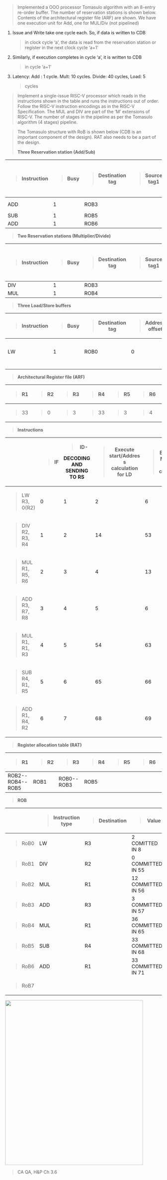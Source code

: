 > Implemented a OOO processor Tomasulo algorithm with an 8-entry
> re-order buffer. The number of reservation stations is shown below.
> Contents of the architectural register file (ARF) are shown. We have
> one execution unit for Add, one for MUL/Div (not pipelined)

1.  Issue and Write take one cycle each. So, if data is written to CDB
    > in clock cycle ‘a’, the data is read from the reservation station
    > or register in the next clock cycle ‘a+1’

2.  Similarly, if execution completes in cycle ‘a’, it is written to CDB
    > in cycle ‘a+1’

3.  Latency: Add : 1 cycle. Mult: 10 cycles. Divide: 40 cycles, Load: 5
    > cycles

> Implement a single-issue RISC-V processor which reads in the
> instructions shown in the table and runs the instructions out of
> order. Follow the RISC-V instruction encodings as in the RISC-V
> Specification. The MUL and DIV are part of the ‘M’ extensions of
> RISC-V. The number of stages in the pipeline as per the
> Tomasulo algorithm (4 stages) pipeline. 				
	 				
	
>
> The Tomasulo structure with RoB is shown below (CDB is an important
> component of the design). RAT also needs to be a part of the design.
>
> **Three Reservation station (Add/Sub)**

<table>
<thead>
<tr class="header">
<th><blockquote>
<p>Instruction</p>
</blockquote></th>
<th><blockquote>
<p>Busy</p>
</blockquote></th>
<th><blockquote>
<p>Destination tag</p>
</blockquote></th>
<th><blockquote>
<p>Source tag1</p>
</blockquote></th>
<th><blockquote>
<p>Source tag2</p>
</blockquote></th>
<th><blockquote>
<p>Value of source 1</p>
</blockquote></th>
<th><blockquote>
<p>Value of source 2</p>
</blockquote></th>
</tr>
</thead>
<tbody>
<tr class="odd">
<td>ADD</td>
<td>1</td>
<td>ROB3</td>
<td></td>
<td></td>
<td>1--R7</td>
<td>2--R8 ISSUED IN 5</td>
</tr>
<tr class="even">
<td>SUB</td>
<td>1</td>
<td>ROB5</td>
<td></td>
<td></td>
<td>36</td>
<td>R5--3</td>
</tr>
<tr class="odd">
<td>ADD</td>
<td>1</td>
<td>ROB6</td>
<td></td>
<td></td>
<td>33</td>
<td>0</td>
</tr>
</tbody>
</table>

> **Two Reservation stations (Multiplier/Divide)**

<table>
<thead>
<tr class="header">
<th><blockquote>
<p>Instruction</p>
</blockquote></th>
<th><blockquote>
<p>Busy</p>
</blockquote></th>
<th><blockquote>
<p>Destination tag</p>
</blockquote></th>
<th><blockquote>
<p>Source tag1</p>
</blockquote></th>
<th><blockquote>
<p>Source tag2</p>
</blockquote></th>
<th><blockquote>
<p>Value of source 1</p>
</blockquote></th>
<th><blockquote>
<p>Value of source 2</p>
</blockquote></th>
</tr>
</thead>
<tbody>
<tr class="odd">
<td>DIV</td>
<td>1</td>
<td>ROB3</td>
<td></td>
<td></td>
<td>2</td>
<td>R4--5</td>
</tr>
<tr class="even">
<td>MUL</td>
<td>1</td>
<td>ROB4</td>
<td></td>
<td></td>
<td>12</td>
<td>3</td>
</tr>
</tbody>
</table>

> **Three Load/Store buffers**

<table>
<thead>
<tr class="header">
<th><blockquote>
<p>Instruction</p>
</blockquote></th>
<th><blockquote>
<p>Busy</p>
</blockquote></th>
<th><blockquote>
<p>Destination tag</p>
</blockquote></th>
<th><blockquote>
<p>Address offset</p>
</blockquote></th>
<th><blockquote>
<p>Source register</p>
</blockquote></th>
</tr>
</thead>
<tbody>
<tr class="odd">
<td>LW</td>
<td>1</td>
<td>ROB0</td>
<td>0</td>
<td>R2--16 ISSUED TO EX IN CYCLE 2</td>
</tr>
<tr class="even">
<td></td>
<td></td>
<td></td>
<td></td>
<td></td>
</tr>
<tr class="odd">
<td></td>
<td></td>
<td></td>
<td></td>
<td></td>
</tr>
</tbody>
</table>

> **Architectural Register file (ARF)**

<table>
<thead>
<tr class="header">
<th><blockquote>
<p>R1</p>
</blockquote></th>
<th><blockquote>
<p>R2</p>
</blockquote></th>
<th><blockquote>
<p>R3</p>
</blockquote></th>
<th><blockquote>
<p>R4</p>
</blockquote></th>
<th><blockquote>
<p>R5</p>
</blockquote></th>
<th><blockquote>
<p>R6</p>
</blockquote></th>
<th><blockquote>
<p>R7</p>
</blockquote></th>
<th><blockquote>
<p>R8</p>
</blockquote></th>
<th><blockquote>
<p>R9</p>
</blockquote></th>
<th><blockquote>
<p>R10</p>
</blockquote></th>
</tr>
</thead>
<tbody>
<tr class="odd">
<td><blockquote>
<p>33</p>
</blockquote></td>
<td><blockquote>
<p>0</p>
</blockquote></td>
<td><blockquote>
<p>3</p>
</blockquote></td>
<td><blockquote>
<p>33</p>
</blockquote></td>
<td><blockquote>
<p>3</p>
</blockquote></td>
<td><blockquote>
<p>4</p>
</blockquote></td>
<td><blockquote>
<p>1</p>
</blockquote></td>
<td><blockquote>
<p>2</p>
</blockquote></td>
<td><blockquote>
<p>2</p>
</blockquote></td>
<td><blockquote>
<p>3</p>
</blockquote></td>
</tr>
</tbody>
</table>

> **Instructions**

<table>
<thead>
<tr class="header">
<th></th>
<th><blockquote>
<p>IF</p>
</blockquote></th>
<th><blockquote>
<p>ID-</p>
</blockquote>
<p>DECODING AND SENDING TO RS</p></th>
<th><blockquote>
<p>Execute start/Addres s calculation for LD</p>
</blockquote></th>
<th><blockquote>
<p>Execute/ Memory access complete</p>
</blockquote></th>
<th><blockquote>
<p>Write to CDB</p>
</blockquote></th>
<th><blockquote>
<p>Commit</p>
</blockquote></th>
</tr>
</thead>
<tbody>
<tr class="odd">
<td><blockquote>
<p>LW R3, 0(R2)</p>
</blockquote></td>
<td>0</td>
<td>1</td>
<td>2</td>
<td>6</td>
<td>7</td>
<td>8</td>
</tr>
<tr class="even">
<td><blockquote>
<p>DIV R2, R3, R4</p>
</blockquote></td>
<td>1</td>
<td>2</td>
<td>14</td>
<td>53</td>
<td>54</td>
<td>55</td>
</tr>
<tr class="odd">
<td><blockquote>
<p>MUL R1, R5, R6</p>
</blockquote></td>
<td>2</td>
<td>3</td>
<td>4</td>
<td>13</td>
<td>14</td>
<td>56</td>
</tr>
<tr class="even">
<td><blockquote>
<p>ADD R3, R7, R8</p>
</blockquote></td>
<td>3</td>
<td>4</td>
<td>5</td>
<td>6</td>
<td>7</td>
<td>57</td>
</tr>
<tr class="odd">
<td><blockquote>
<p>MUL R1, R1, R3</p>
</blockquote></td>
<td>4</td>
<td>5</td>
<td>54</td>
<td>63</td>
<td>64</td>
<td>65</td>
</tr>
<tr class="even">
<td><blockquote>
<p>SUB R4, R1, R5</p>
</blockquote></td>
<td>5</td>
<td>6</td>
<td>65</td>
<td>66</td>
<td>67</td>
<td>68</td>
</tr>
<tr class="odd">
<td><blockquote>
<p>ADD R1, R4, R2</p>
</blockquote></td>
<td>6</td>
<td>7</td>
<td>68</td>
<td>69</td>
<td>70</td>
<td>71</td>
</tr>
</tbody>
</table>

> **Register allocation table (RAT)**

<table>
<thead>
<tr class="header">
<th><blockquote>
<p>R1</p>
</blockquote></th>
<th><blockquote>
<p>R2</p>
</blockquote></th>
<th><blockquote>
<p>R3</p>
</blockquote></th>
<th><blockquote>
<p>R4</p>
</blockquote></th>
<th><blockquote>
<p>R5</p>
</blockquote></th>
<th><blockquote>
<p>R6</p>
</blockquote></th>
<th><blockquote>
<p>R7</p>
</blockquote></th>
<th><blockquote>
<p>R8</p>
</blockquote></th>
<th><blockquote>
<p>R9</p>
</blockquote></th>
<th><blockquote>
<p>R10</p>
</blockquote></th>
</tr>
</thead>
<tbody>
<tr class="odd">
<td>ROB2--ROB4--ROB5</td>
<td>ROB1</td>
<td>ROB0--ROB3</td>
<td>ROB5</td>
<td></td>
<td></td>
<td></td>
<td></td>
<td></td>
<td></td>
</tr>
</tbody>
</table>

> **ROB**

<table>
<thead>
<tr class="header">
<th></th>
<th><blockquote>
<p>Instruction type</p>
</blockquote></th>
<th><blockquote>
<p>Destination</p>
</blockquote></th>
<th><blockquote>
<p>Value</p>
</blockquote></th>
</tr>
</thead>
<tbody>
<tr class="odd">
<td><blockquote>
<p>RoB0</p>
</blockquote></td>
<td>LW</td>
<td>R3</td>
<td>2 COMITTED IN 8</td>
</tr>
<tr class="even">
<td><blockquote>
<p>RoB1</p>
</blockquote></td>
<td>DIV</td>
<td>R2</td>
<td>0 COMMITTED IN 55</td>
</tr>
<tr class="odd">
<td><blockquote>
<p>RoB2</p>
</blockquote></td>
<td>MUL</td>
<td>R1</td>
<td>12 COMMITTED IN 56</td>
</tr>
<tr class="even">
<td><blockquote>
<p>RoB3</p>
</blockquote></td>
<td>ADD</td>
<td>R3</td>
<td>3 COMMITTED IN 57</td>
</tr>
<tr class="odd">
<td><blockquote>
<p>RoB4</p>
</blockquote></td>
<td>MUL</td>
<td>R1</td>
<td>36 COMMITTED IN 65</td>
</tr>
<tr class="even">
<td><blockquote>
<p>RoB5</p>
</blockquote></td>
<td>SUB</td>
<td>R4</td>
<td>33 COMMITTED IN 68</td>
</tr>
<tr class="odd">
<td><blockquote>
<p>RoB6</p>
</blockquote></td>
<td>ADD</td>
<td>R1</td>
<td>33 COMMITTED IN 71</td>
</tr>
<tr class="even">
<td><blockquote>
<p>RoB7</p>
</blockquote></td>
<td></td>
<td></td>
<td></td>
</tr>
</tbody>
</table>

<img src="media/image1.png" style="width:4.61915in;height:5.51906in" />

> CA QA, H&P Ch 3.6
